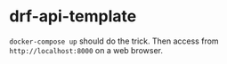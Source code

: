 # drf-api-template

`docker-compose up` should do the trick. Then access from `http://localhost:8000` on a web browser.
